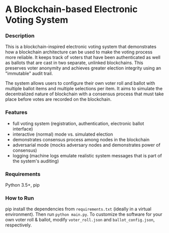 # A Blockchain-based Electronic Voting System
### Description
This is a blockchain-inspired electronic voting system that demonstrates how a blockchain architecture can be used to make the voting process more reliable. It keeps track of voters that have been authenticated as well as ballots that are cast in two separate, unlinked blockchains. This preserves voter anonymity and achieves greater election integrity using an "immutable" audit trail. 

The system allows users to configure their own voter roll and ballot with multiple ballot items and multiple selections per item. It aims to simulate the decentralized nature of blockchain with a consensus process that must take place before votes are recorded on the blockchain.

### Features
- full voting system (registration, authentication, electronic ballot interface)
- interactive (normal) mode vs. simulated election
- demonstrates consensus process among nodes in the blockchain
- adversarial mode (mocks adversary nodes and demonstrates power of consensus)
- logging (machine logs emulate realistic system messages that is part of the system's auditing)

### Requirements
Python 3.5+, pip

### How to Run
pip install the dependencies from `requirements.txt` (ideally in a virtual environment).
Then run `python main.py`. To customize the software for your own voter roll & ballot, modify `voter_roll.json` and `ballot_config.json`, respectively.
